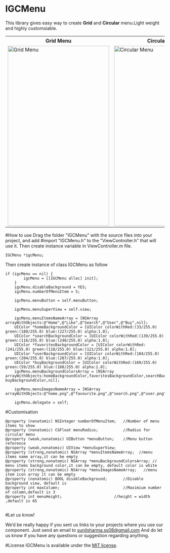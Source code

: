 # IGCMenu
This library gives easy way to create **Grid** and **Circular** menu.Light weight and highly customsiable.

<table>
  <tr>
    <th>Grid Menu</th>
    <th>Circular Menu</th>
  </tr>
  <tr>
    <td><img src="https://raw.githubusercontent.com/sunilsharma08/IGCMenu/develop/Grid_Menu_Demo.gif" alt="Grid Menu" width="320" height="568"/></td>
    <td><img src="https://raw.githubusercontent.com/sunilsharma08/IGCMenu/develop/Circular_Menu_Demo.gif" alt="Circular Menu" width="320" height="568"/></td>
  </tr>
</table>


#How to use
Drag the folder "IGCMenu" with the source files into your project, and add #import "IGCMenu.h" to the "ViewController.h" that will use it.
Then create instance variable in ViewController.m file.

```IGCMenu *igcMenu;```

Then create instance of class IGCMenu as follow

```
if (igcMenu == nil) {
        igcMenu = [[IGCMenu alloc] init];
    }
    igcMenu.disableBackground = YES;
    igcMenu.numberOfMenuItem = 5;

    igcMenu.menuButton = self.menuButton;

    igcMenu.menuSuperView = self.view;

    igcMenu.menuItemsNameArray = [NSArray arrayWithObjects:@"Home",@"Like",@"Search",@"User",@"Buy",nil];
    UIColor *homeBackgroundColor = [UIColor colorWithRed:(33/255.0) green:(180/255.0) blue:(227/255.0) alpha:1.0];
    UIColor *searchBackgroundColor = [UIColor colorWithRed:(139/255.0) green:(116/255.0) blue:(240/255.0) alpha:1.0];
    UIColor *favoritesBackgroundColor = [UIColor colorWithRed:(241/255.0) green:(118/255.0) blue:(121/255.0) alpha:1.0];
    UIColor *userBackgroundColor = [UIColor colorWithRed:(184/255.0) green:(204/255.0) blue:(207/255.0) alpha:1.0];
    UIColor *buyBackgroundColor = [UIColor colorWithRed:(169/255.0) green:(59/255.0) blue:(188/255.0) alpha:1.0];
    igcMenu.menuBackgroundColorsArray = [NSArray arrayWithObjects:homeBackgroundColor,favoritesBackgroundColor,searchBackgroundColor,userBackgroundColor, buyBackgroundColor,nil];

    igcMenu.menuImagesNameArray = [NSArray arrayWithObjects:@"home.png",@"favourite.png",@"search.png",@"user.png",@"buy.png",nil];

    igcMenu.delegate = self;
  ```
  
#Customisation
```
@property (nonatomic) NSInteger numberOfMenuItem;   //Number of menu items to show
@property (nonatomic) CGFloat menuRadius;           //Radius for circular menu
@property (weak,nonatomic) UIButton *menuButton;    //Menu button reference
@property (weak,nonatomic) UIView *menuSuperView;
@property (strong,nonatomic) NSArray *menuItemsNameArray;  //menu items name array,it can be empty
@property (strong,nonatomic) NSArray *menuBackgroundColorsArray; // menu items background color,it can be empty, default color is white
@property (strong,nonatomic) NSArray *menuImagesNameArray;   //menu item icon array it can be empty
@property (nonatomic) BOOL disableBackground;       //Disable background view, default is
@property int maxColumn;                            //Maximium number of column,default is 3
@property int menuHeight;                       //height = width ,default is 65


```

#Let us know!

We’d be really happy if you sent us links to your projects where you use our component. Just send an email to sunilsharma.ss08@gmail.com And do let us know if you have any questions or suggestion regarding anything.

#License
IGCMenu is available under the [MIT license](https://raw.githubusercontent.com/sunilsharma08/IGCMenu/develop/LICENSE.md).
